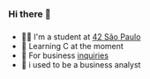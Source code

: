 ### Hi there 👋 <h3>
* 👨‍🎓 I'm a student at [42 São Paulo](https://www.42sp.org.br)
* 🔰 Learning C at the moment
* 🔗 For business [inquiries](https://www.linkedin.com/in/humberto-arndt-07b2aa153/)
* 💼 i used to be a business analyst

<!---
humbertoarndt/humbertoarndt is a ✨ special ✨ repository because its `README.md` (this file) appears on your GitHub profile.
You can click the Preview link to take a look at your changes.
--->
